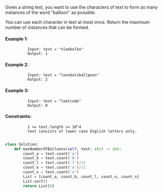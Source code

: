 Given a string text, you want to use the characters of text to form as many instances of the word "balloon" as possible.

You can use each character in text at most once. Return the maximum number of instances that can be formed.

 

#### Example 1:

              Input: text = "nlaebolko"
              Output: 1
              
#### Example 2:

              Input: text = "loonbalxballpoon"
              Output: 2

#### Example 3:

              Input: text = "leetcode"
              Output: 0
 

#### Constraints:

              1 <= text.length <= 10^4
              text consists of lower case English letters only.



```python

class Solution:
    def maxNumberOfBalloons(self, text: str) -> int:
        count_a = text.count('a')
        count_b = text.count('b')
        count_l = text.count('l')//2
        count_o = text.count('o')//2
        count_n = text.count('n')
        List = [count_a, count_b, count_l, count_o, count_n]
        List.sort()
        return List[0]
